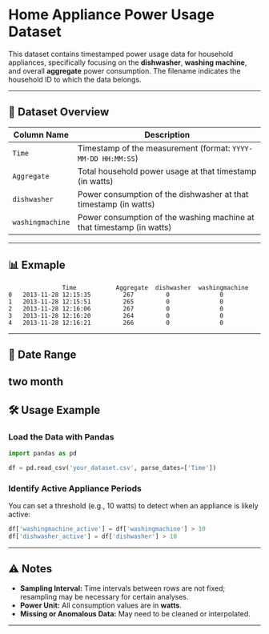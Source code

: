 # Home Appliance Power Usage Dataset

This dataset contains timestamped power usage data for household appliances, specifically focusing on the **dishwasher**, **washing machine**, and overall **aggregate** power consumption. The filename indicates the household ID to which the data belongs.

---

## 📄 Dataset Overview

| Column Name      | Description                                                             |
|------------------|-------------------------------------------------------------------------|
| `Time`           | Timestamp of the measurement (format: `YYYY-MM-DD HH:MM:SS`)            |
| `Aggregate`      | Total household power usage at that timestamp (in watts)                |
| `dishwasher`     | Power consumption of the dishwasher at that timestamp (in watts)        |
| `washingmachine` | Power consumption of the washing machine at that timestamp (in watts)   |

---

## 📊 Exmaple

```
               Time           Aggregate  dishwasher  washingmachine
0   2013-11-28 12:15:35         267         0              0
1   2013-11-28 12:15:51         265         0              0
2   2013-11-28 12:16:06         267         0              0
3   2013-11-28 12:16:20         264         0              0
4   2013-11-28 12:16:21         266         0              0
```
---

## 📅 Date Range
two month
---


## 🛠 Usage Example

### Load the Data with Pandas

```python
import pandas as pd

df = pd.read_csv('your_dataset.csv', parse_dates=['Time'])
```

### Identify Active Appliance Periods

You can set a threshold (e.g., 10 watts) to detect when an appliance is likely active:

```python
df['washingmachine_active'] = df['washingmachine'] > 10
df['dishwasher_active'] = df['dishwasher'] > 10
```

---

## ⚠️ Notes

- **Sampling Interval:** Time intervals between rows are not fixed; resampling may be necessary for certain analyses.
- **Power Unit:** All consumption values are in **watts**.
- **Missing or Anomalous Data:** May need to be cleaned or interpolated.

---

